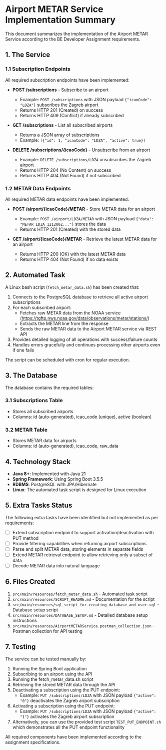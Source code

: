 # Airport METAR Service Implementation Summary

This document summarizes the implementation of the Airport METAR Service according to the BE Developer Assignment requirements.

## 1. The Service

### 1.1 Subscription Endpoints

All required subscription endpoints have been implemented:

- **POST /subscriptions** - Subscribe to an airport
  - Example: `POST /subscriptions` with JSON payload `{"icaoCode": "LDZA"}` subscribes the Zagreb airport
  - Returns HTTP 201 (Created) on success
  - Returns HTTP 409 (Conflict) if already subscribed

- **GET /subscriptions** - List all subscribed airports
  - Returns a JSON array of subscriptions
  - Example: `[{"id": 1, "icaoCode": "LDZA", "active": true}]`

- **DELETE /subscriptions/{icaoCode}** - Unsubscribe from an airport
  - Example: `DELETE /subscriptions/LDZA` unsubscribes the Zagreb airport
  - Returns HTTP 204 (No Content) on success
  - Returns HTTP 404 (Not Found) if not subscribed

### 1.2 METAR Data Endpoints

All required METAR data endpoints have been implemented:

- **POST /airport/{icaoCode}/METAR** - Store METAR data for an airport
  - Example: `POST /airport/LDZA/METAR` with JSON payload `{"data": "METAR LDZA 121200Z..."}` stores the data
  - Returns HTTP 201 (Created) with the stored data

- **GET /airport/{icaoCode}/METAR** - Retrieve the latest METAR data for an airport
  - Returns HTTP 200 (OK) with the latest METAR data
  - Returns HTTP 404 (Not Found) if no data exists

## 2. Automated Task

A Linux bash script (`fetch_metar_data.sh`) has been created that:

1. Connects to the PostgreSQL database to retrieve all active airport subscriptions
2. For each subscribed airport:
   - Fetches raw METAR data from the NOAA service (https://tgftp.nws.noaa.gov/data/observations/metar/stations/)
   - Extracts the METAR line from the response
   - Sends the raw METAR data to the Airport METAR service via REST API
3. Provides detailed logging of all operations with success/failure counts
4. Handles errors gracefully and continues processing other airports even if one fails

The script can be scheduled with cron for regular execution.

## 3. The Database

The database contains the required tables:

### 3.1 Subscriptions Table
- Stores all subscribed airports
- Columns: id (auto-generated), icao_code (unique), active (boolean)

### 3.2 METAR Table
- Stores METAR data for airports
- Columns: id (auto-generated), icao_code, raw_data

## 4. Technology Stack

- **Java 8+**: Implemented with Java 21
- **Spring Framework**: Using Spring Boot 3.5.5
- **RDBMS**: PostgreSQL with JPA/Hibernate
- **Linux**: The automated task script is designed for Linux execution

## 5. Extra Tasks Status

The following extra tasks have been identified but not implemented as per requirements:

- [ ] Extend subscription endpoint to support activation/deactivation with PUT method
- [ ] Provide filtering capabilities when returning airport subscriptions
- [ ] Parse and split METAR data, storing elements in separate fields
- [ ] Extend METAR retrieval endpoint to allow retrieving only a subset of data
- [ ] Decode METAR data into natural language

## 6. Files Created

1. `src/main/resources/fetch_metar_data.sh` - Automated task script
2. `src/main/resources/SCRIPT_README.md` - Documentation for the script
3. `src/main/resources/sql_script_for_creating_database_and_user.sql` - Database setup script
4. `src/main/resources/DATABASE_SETUP.md` - Detailed database setup instructions
5. `src/main/resources/AirportMETARService.postman_collection.json` - Postman collection for API testing

## 7. Testing

The service can be tested manually by:

1. Running the Spring Boot application
2. Subscribing to an airport using the API
3. Running the fetch_metar_data.sh script
4. Retrieving the stored METAR data through the API
5. Deactivating a subscription using the PUT endpoint:
   - Example: `PUT /subscriptions/LDZA` with JSON payload `{"active": "0"}` deactivates the Zagreb airport subscription
6. Activating a subscription using the PUT endpoint:
   - Example: `PUT /subscriptions/LDZA` with JSON payload `{"active": "1"}` activates the Zagreb airport subscription
7. Alternatively, you can use the provided test script `TEST_PUT_ENDPOINT.sh` which demonstrates all the PUT endpoint functionality

All required components have been implemented according to the assignment specifications.